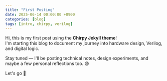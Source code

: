 ```yaml
---
title: "First Posting"
date: 2025-06-14 00:00:00 +0900
categories: [blog]
tags: [intro, chirpy, verilog]
---
```


Hi, this is my first post using the **Chirpy Jekyll theme**!  
I'm starting this blog to document my journey into hardware design, Verilog, and digital logic.

Stay tuned — I'll be posting technical notes, design experiments, and maybe a few personal reflections too. 😄

Let's go 🚀
